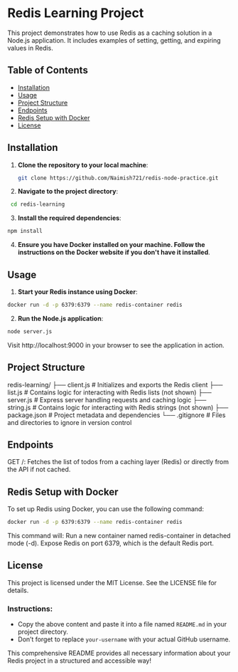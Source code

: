 # Redis Learning Project

This project demonstrates how to use Redis as a caching solution in a Node.js application. It includes examples of setting, getting, and expiring values in Redis.

## Table of Contents

- [Installation](#installation)
- [Usage](#usage)
- [Project Structure](#project-structure)
- [Endpoints](#endpoints)
- [Redis Setup with Docker](#redis-setup-with-docker)
- [License](#license)

## Installation

1. **Clone the repository to your local machine**:

   ```bash
   git clone https://github.com/Naimish721/redis-node-practice.git

   ```

2. **Navigate to the project directory**:

```bash
 cd redis-learning

```

3. **Install the required dependencies**:

```bash
npm install
```

4. **Ensure you have Docker installed on your machine. Follow the instructions on the Docker website if you don't have it installed**.

## Usage

1. **Start your Redis instance using Docker**:

```bash
docker run -d -p 6379:6379 --name redis-container redis
```

2. **Run the Node.js application**:

```bash
node server.js
```

Visit http://localhost:9000 in your browser to see the application in action.

## Project Structure

redis-learning/
├── client.js # Initializes and exports the Redis client
├── list.js # Contains logic for interacting with Redis lists (not shown)
├── server.js # Express server handling requests and caching logic
├── string.js # Contains logic for interacting with Redis strings (not shown)
├── package.json # Project metadata and dependencies
└── .gitignore # Files and directories to ignore in version control

## Endpoints

GET /:
Fetches the list of todos from a caching layer (Redis) or directly from the API if not cached.

## Redis Setup with Docker

To set up Redis using Docker, you can use the following command:

```bash
docker run -d -p 6379:6379 --name redis-container redis
```

This command will:
Run a new container named redis-container in detached mode (-d).
Expose Redis on port 6379, which is the default Redis port.

## License

This project is licensed under the MIT License. See the LICENSE file for details.

### Instructions:

- Copy the above content and paste it into a file named `README.md` in your project directory.
- Don’t forget to replace `your-username` with your actual GitHub username.

This comprehensive README provides all necessary information about your Redis project in a structured and accessible way!
